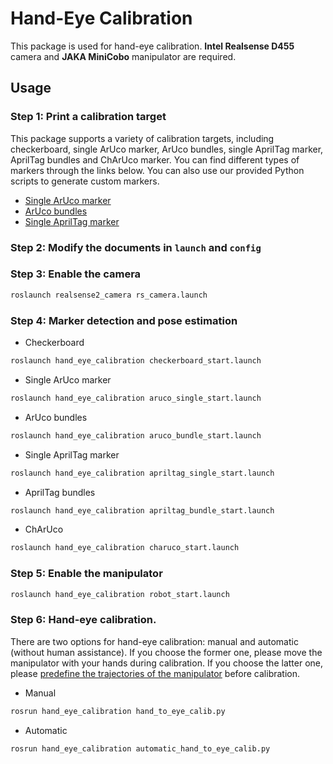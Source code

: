# Hand-Eye Calibration

This package is used for hand-eye calibration. **Intel Realsense D455** camera and **JAKA MiniCobo** manipulator are required.

## Usage

### Step 1: Print a calibration target
This package supports a variety of calibration targets, including checkerboard, single ArUco marker, ArUco bundles, single AprilTag marker, AprilTag bundles and ChArUco marker. You can find different types of markers through the links below. You can also use our provided Python scripts to generate custom markers.
- [Single ArUco marker](https://chev.me/arucogen/)
- [ArUco bundles](https://github.com/HenryWJL/hand_eye_calibration/blob/main/scripts/generate_aruco_bundles.py)
- [Single AprilTag marker](https://github.com/AprilRobotics/apriltag-imgs)

### Step 2: Modify the documents in `launch` and `config` 

### Step 3: Enable the camera
```bash
roslaunch realsense2_camera rs_camera.launch
```
### Step 4: Marker detection and pose estimation
- Checkerboard
```bash
roslaunch hand_eye_calibration checkerboard_start.launch
```  
- Single ArUco marker
```bash
roslaunch hand_eye_calibration aruco_single_start.launch
```
- ArUco bundles
```bash
roslaunch hand_eye_calibration aruco_bundle_start.launch
```
- Single AprilTag marker
```bash
roslaunch hand_eye_calibration apriltag_single_start.launch
```
- AprilTag bundles
```bash
roslaunch hand_eye_calibration apriltag_bundle_start.launch
```
- ChArUco
```bash
roslaunch hand_eye_calibration charuco_start.launch
```
### Step 5: Enable the manipulator
```bash
roslaunch hand_eye_calibration robot_start.launch
```
### Step 6: Hand-eye calibration. 
There are two options for hand-eye calibration: manual and automatic (without human assistance). If you choose the former one, please move the manipulator with your hands during calibration. If you choose the latter one, please [predefine the trajectories of the manipulator](https://github.com/HenryWJL/hand_eye_calibration/blob/main/scripts/automatic_calib_pose_preset.py) before calibration.
- Manual
```bash
rosrun hand_eye_calibration hand_to_eye_calib.py
```
- Automatic
```bash
rosrun hand_eye_calibration automatic_hand_to_eye_calib.py
```
